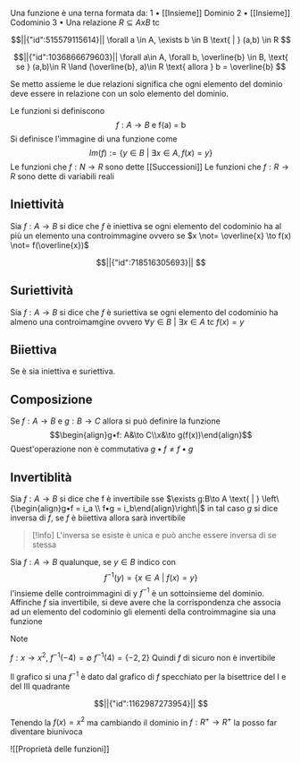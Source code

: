 Una funzione è una terna formata da:
	1 • [[Insieme]] Dominio
	2 • [[Insieme]] Codominio
	3 • Una relazione $R \subseteq AxB$ tc 	
```math
||{"id":515579115614}||
\forall a \in A, \exists b \in B \text{ | } (a,b) \in R 

```
```math
||{"id":1036866679603}||
\forall a\in A, \forall b, \overline{b} \in B, \text{ se } (a,b)\in R \land (\overline{b}, a)\in R \text{ allora } b = \overline{b}

```

Se metto assieme le due relazioni significa che ogni elemento del dominio deve essere in relazione con un solo elemento del dominio.

Le funzioni si definiscono $$f:A\to B \text{ e f(a) = b} $$
Si definisce l'immagine di una funzione come $$Im(f):=\{y\in B \text{ | }\exists x \in A, f(x) = y\}$$
Le funzioni che $f:N\to R$ sono dette [[Successioni]]
Le funzioni che $f:R\to R$ sono dette di variabili reali

## Iniettività

Sia $f:A\to B$ si dice che $f$ è iniettiva se ogni elemento del codominio ha al più un elemento una controimmagine ovvero se $x \not= \overline{x} \to f(x) \not= f(\overline{x})$
```math
||{"id":718516305693}||


```

## Suriettività

Sia $f:A\to B$ si dice che $f$ è suriettiva se ogni elemento del codominio ha almeno una controimamgine ovvero $\forall y \in B \text{ | } \exists x \in A \text{ tc } f(x) = y$ 

## Biiettiva

Se è sia iniettiva e suriettiva.

## Composizione

Se $f:A\to B$ e $g:B \to C$ allora si può definire la funzione $$\begin{align}g•f: A&\to C\\x&\to g(f(x))\end{align}$$
Quest'operazione non è commutativa $g•f \not= f•g$

## Invertiblità

Sia  $f:A\to B$ si dice che f è invertibile sse $\exists g:B\to A \text{ | } \left\{\begin{align}g•f = i_a \\ f•g = i_b\end{align}\right\|$ in tal caso $g$ si dice inversa di $f$, se $f$ è biiettiva allora sarà invertibile

>[!info] 
>L'inversa se esiste è unica e può anche essere inversa di se stessa

Sia $f:A\to B$ qualunque, se $y \in B$ indico con $$f^{-1}(y) = \{x\in A \text{ | }f(x) = y\}$$
l'insieme delle controimmagini di y $f^{-1}$ è un sottoinsieme del dominio.
Affinche $f$ sia invertibile, si deve avere che la corrispondenza che associa ad un elemento del codominio gli elementi della controimmagine sia una funzione

>[!note]
>$f:x\to x^2$, $f^{-1}(-4) = \emptyset$ $f^{-1}(4) = \{-2, 2\}$
>Quindi $f$ di sicuro non è invertibile

Il grafico si una $f^{-1}$ è dato dal grafico di $f$ specchiato per la bisettrice del I e del III quadrante

```math
||{"id":1162987273954}||


```
Tenendo la $f(x) =x^2$ ma cambiando il dominio in $f:R^+ \to R^+$ la posso far diventare biunivoca

![[Proprietà delle funzioni]]

